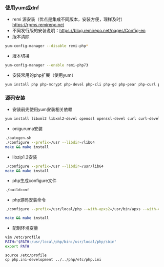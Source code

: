 <!--
 * @Author: 程英明
 * @Date: 2022-07-05 20:21:11
 * @LastEditTime: 2022-07-05 20:57:41
 * @LastEditors: 程英明
 * @Description: 
 * @FilePath: \doc-man\docs\devlang\php\install.md
 * QQ:504875043@qq.com
--> 
### 使用yum或dnf
- remi 源安装（优点是集成不同版本，安装方便，理样及时）https://rpms.remirepo.net
- 不同发行版的安装说明：https://blog.remirepo.net/pages/Config-en
- 版本清除
```sh
yum-config-manager --disable remi-php*
```
- 版本切换
```sh
yum-config-manager --enable remi-php73
```
- 安装常用的php扩展（使用yum）
```sh
yum install php php-mcrypt php-devel php-cli php-gd php-pear php-curl php-fpm php-mysql php-ldap php-zip php-fileinfo php-swoole php-redis php-pdo php-mysqlnd php-bcmath php-json php-mbstring php-mcrypt php-opcache php-pecl-crypto php-pecl-mcrypt php-pecl-geoip php-snmp php-soap php-xml php-devel php-tidy
```
### 源码安装
- 安装前先使用yum安装相关依赖
```sh
yum install libxml2 libxml2-devel openssl openssl-devel curl curl-devel libjpeg libjpeg-devel libpng libpng-devel freetype freetype-devel pcre pcre-devel libxslt libxslt-devel bzip2 bzip2-devel sqlite-devel sqlite gmp-devel net-snmp-devel re2c bison autoconf make libtool ccache libxml2-devel sqlite-devel
```
- oniguruma安装
```sh
./autogen.sh
./configure --prefix=/usr --libdir=/lib64
make && make install
```
- libzip1.2安装
```sh
./configure --prefix=/usr --libdir=/usr/lib64
make && make install
```
- php生成configure文件
```sh
./buildconf
```
- php源码安装命令
```sh
./configure --prefix=/usr/local/php --with-apxs2=/usr/bin/apxs --with-config-file-path=/usr/local/php/etc --enable-fpm --with-fpm-user=nginx --with-fpm-group=nginx --enable-mysqlnd --with-mysqli --with-pdo-mysql --enable-opcache --with-pcre-jit --enable-gd --with-jpeg --with-freetype --with-gettext --with-curl --with-openssl --enable-sockets --enable-mbstring --enable-xml --with-zip --with-zlib --with-snmp --with-mhash --enable-ftp --enable-bcmath --enable-soap --enable-shmop --enable-sysvsem --enable-pcntl --with-gmp
```
```sh
make && make install
```
- 配制环境变量
```sh
vim /etc/profile
PATH="$PATH:/usr/local/php/bin:/usr/local/php/sbin"
export PATH
```
```shell
source /etc/profile
cp php.ini-development ../../php/etc/php.ini
```
